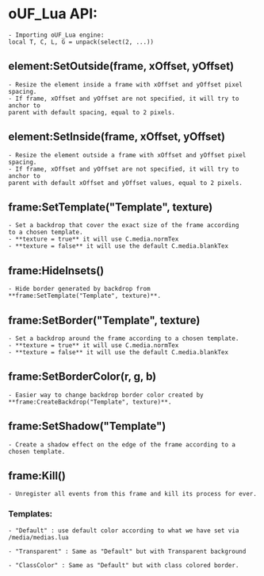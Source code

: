 # oUF_Lua API:

	- Importing oUF_Lua engine:
	local T, C, L, G = unpack(select(2, ...))

## element:SetOutside(frame, xOffset, yOffset)
	- Resize the element inside a frame with xOffset and yOffset pixel spacing.
	- If frame, xOffset and yOffset are not specified, it will try to anchor to
	parent with default spacing, equal to 2 pixels.

## element:SetInside(frame, xOffset, yOffset)
	- Resize the element outside a frame with xOffset and yOffset pixel spacing.
	- If frame, xOffset and yOffset are not specified, it will try to anchor to
	parent with default xOffset and yOffset values, equal to 2 pixels.
	
## frame:SetTemplate("Template", texture)
	- Set a backdrop that cover the exact size of the frame according
	to a chosen template.
	- **texture = true** it will use C.media.normTex
	- **texture = false** it will use the default C.media.blankTex

## frame:HideInsets()
	- Hide border generated by backdrop from **frame:SetTemplate("Template", texture)**.

## frame:SetBorder("Template", texture)
	- Set a backdrop around the frame according to a chosen template.
	- **texture = true** it will use C.media.normTex
	- **texture = false** it will use the default C.media.blankTex

## frame:SetBorderColor(r, g, b)
	- Easier way to change backdrop border color created by **frame:CreateBackdrop("Template", texture)**.
	
## frame:SetShadow("Template")
	- Create a shadow effect on the edge of the frame according to a chosen template.

## frame:Kill()
	- Unregister all events from this frame and kill its process for ever.

### Templates:

	- "Default" : use default color according to what we have set via /media/medias.lua

	- "Transparent" : Same as "Default" but with Transparent background

	- "ClassColor" : Same as "Default" but with class colored border.